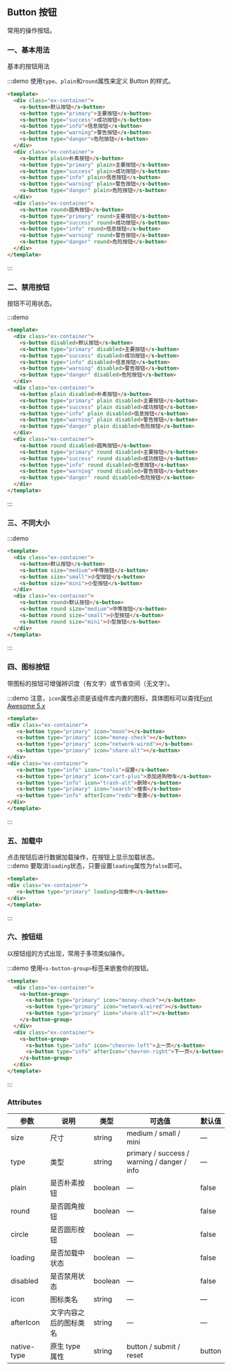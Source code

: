 ## Button 按钮
常用的操作按钮。

### 一、基本用法
基本的按钮用法

:::demo 使用`type`、`plain`和`round`属性来定义 Button 的样式。
```html
<template>
  <div class="ex-container">
    <s-button>默认按钮</s-button>
    <s-button type="primary">主要按钮</s-button>
    <s-button type="success">成功按钮</s-button>
    <s-button type="info">信息按钮</s-button>
    <s-button type="warning">警告按钮</s-button>
    <s-button type="danger">危险按钮</s-button>
  </div>
  <div class="ex-container">
    <s-button plain>朴素按钮</s-button>
    <s-button type="primary" plain>主要按钮</s-button>
    <s-button type="success" plain>成功按钮</s-button>
    <s-button type="info" plain>信息按钮</s-button>
    <s-button type="warning" plain>警告按钮</s-button>
    <s-button type="danger" plain>危险按钮</s-button>
  </div>
  <div class="ex-container">
    <s-button round>圆角按钮</s-button>
    <s-button type="primary" round>主要按钮</s-button>
    <s-button type="success" round>成功按钮</s-button>
    <s-button type="info" round>信息按钮</s-button>
    <s-button type="warning" round>警告按钮</s-button>
    <s-button type="danger" round>危险按钮</s-button>
  </div>
</template>
```
:::

### 二、禁用按钮
按钮不可用状态。

:::demo
```html
<template>
  <div class="ex-container">
    <s-button disabled>默认按钮</s-button>
    <s-button type="primary" disabled>主要按钮</s-button>
    <s-button type="success" disabled>成功按钮</s-button>
    <s-button type="info" disabled>信息按钮</s-button>
    <s-button type="warning" disabled>警告按钮</s-button>
    <s-button type="danger" disabled>危险按钮</s-button>
  </div>
  <div class="ex-container">
    <s-button plain disabled>朴素按钮</s-button>
    <s-button type="primary" plain disabled>主要按钮</s-button>
    <s-button type="success" plain disabled>成功按钮</s-button>
    <s-button type="info" plain disabled>信息按钮</s-button>
    <s-button type="warning" plain disabled>警告按钮</s-button>
    <s-button type="danger" plain disabled>危险按钮</s-button>
  </div>
  <div class="ex-container">
    <s-button round disabled>圆角按钮</s-button>
    <s-button type="primary" round disabled>主要按钮</s-button>
    <s-button type="success" round disabled>成功按钮</s-button>
    <s-button type="info" round disabled>信息按钮</s-button>
    <s-button type="warning" round disabled>警告按钮</s-button>
    <s-button type="danger" round disabled>危险按钮</s-button>
  </div>
</template>
```
:::

### 三、不同大小

:::demo 
```html
<template>
  <div class="ex-container">
    <s-button>默认按钮</s-button>
    <s-button size="medium">中等按钮</s-button>
    <s-button size="small">小型按钮</s-button>
    <s-button size="mini">小型按钮</s-button>
  </div>
  <div class="ex-container">
    <s-button round>默认按钮</s-button>
    <s-button round size="medium">中等按钮</s-button>
    <s-button round size="small">小型按钮</s-button>
    <s-button round size="mini">小型按钮</s-button>
  </div>
</template>
```
:::

### 四、图标按钮
带图标的按钮可增强辨识度（有文字）或节省空间（无文字）。  

:::demo 注意，`icon`属性必须是该组件库内置的图标，具体图标可以查找[Font Awesome 5.x](https://fa5.dashgame.com/#/%E5%9B%BE%E6%A0%87)
```html
<template>
<div class="ex-container">
   <s-button type="primary" icon="moon"></s-button>
   <s-button type="primary" icon="money-check"></s-button>
   <s-button type="primary" icon="network-wired"></s-button>
   <s-button type="primary" icon="share-alt"></s-button>
</div>
<div class="ex-container">
   <s-button type="info" icon="tools">设置</s-button>
   <s-button type="primary" icon="cart-plus">添加进购物车</s-button>
   <s-button type="info" icon="trash-alt">删除</s-button>
   <s-button type="primary" icon="search">搜索</s-button>
   <s-button type="info" afterIcon="redo">重置</s-button>
</div>
</template>
```
:::

### 五、加载中
点击按钮后进行数据加载操作，在按钮上显示加载状态。  
:::demo 要取消`loading`状态，只要设置`loading`属性为`false`即可。
```html
<template>
<div class="ex-container">
   <s-button type="primary" loading>加载中</s-button>
</div>
</template>
```
:::

### 六、按钮组
以按钮组的方式出现，常用于多项类似操作。

:::demo 使用`<s-button-group>`标签来嵌套你的按钮。
```html
<template>
  <div class="ex-container">
    <s-button-group>
      <s-button type="primary" icon="money-check"></s-button>
      <s-button type="primary" icon="network-wired"></s-button>
      <s-button type="primary" icon="share-alt"></s-button>
    </s-button-group>
  </div>
  <div class="ex-container">
    <s-button-group>
      <s-button type="info" icon="chevron-left">上一页</s-button>
      <s-button type="info" afterIcon="chevron-right">下一页</s-button>
    </s-button-group>
  </div>
</template>
```
:::

### Attributes
| 参数      | 说明    | 类型      | 可选值       | 默认值   |
|---------- |-------- |---------- |-------------  |-------- |
| size     | 尺寸   | string  |   medium / small / mini            |    —     |
| type     | 类型   | string    |   primary / success / warning / danger / info |     —    |
| plain     | 是否朴素按钮   | boolean    | — | false   |
| round     | 是否圆角按钮   | boolean    | — | false   |
| circle     | 是否圆形按钮   | boolean    | — | false   |
| loading     | 是否加载中状态   | boolean    | — | false   |
| disabled  | 是否禁用状态    | boolean   | —   | false   |
| icon  | 图标类名 | string   |  —  |  —  |
| afterIcon  | 文字内容之后的图标类名 | string   |  —  |  —  |
| native-type | 原生 type 属性 | string | button / submit / reset | button |